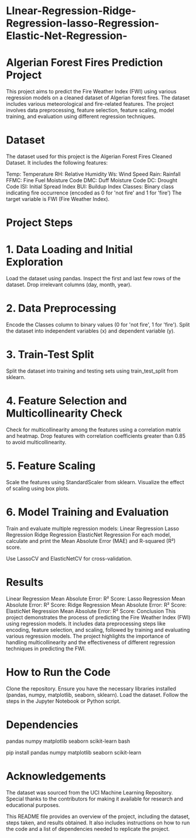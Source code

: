 # LInear-Regression-Ridge-Regression-lasso-Regression-Elastic-Net-Regression-


# Algerian Forest Fires Prediction Project
This project aims to predict the Fire Weather Index (FWI) using various regression models on a cleaned dataset of Algerian forest fires. The dataset includes various meteorological and fire-related features. The project involves data preprocessing, feature selection, feature scaling, model training, and evaluation using different regression techniques.

# Dataset
The dataset used for this project is the Algerian Forest Fires Cleaned Dataset. It includes the following features:

Temp: Temperature
RH: Relative Humidity
Ws: Wind Speed
Rain: Rainfall
FFMC: Fine Fuel Moisture Code
DMC: Duff Moisture Code
DC: Drought Code
ISI: Initial Spread Index
BUI: Buildup Index
Classes: Binary class indicating fire occurrence (encoded as 0 for 'not fire' and 1 for 'fire')
The target variable is FWI (Fire Weather Index).

# Project Steps
# 1. Data Loading and Initial Exploration
Load the dataset using pandas.
Inspect the first and last few rows of the dataset.
Drop irrelevant columns (day, month, year).
# 2. Data Preprocessing
Encode the Classes column to binary values (0 for 'not fire', 1 for 'fire').
Split the dataset into independent variables (x) and dependent variable (y).
# 3. Train-Test Split
Split the dataset into training and testing sets using train_test_split from sklearn.
# 4. Feature Selection and Multicollinearity Check
Check for multicollinearity among the features using a correlation matrix and heatmap.
Drop features with correlation coefficients greater than 0.85 to avoid multicollinearity.
# 5. Feature Scaling
Scale the features using StandardScaler from sklearn.
Visualize the effect of scaling using box plots.
# 6. Model Training and Evaluation
Train and evaluate multiple regression models:
Linear Regression
Lasso Regression
Ridge Regression 
ElasticNet Regression
For each model, calculate and print the Mean Absolute Error (MAE) and R-squared (R²) score.

Use LassoCV and ElasticNetCV for cross-validation.

# Results
Linear Regression
Mean Absolute Error:
R² Score:
Lasso Regression
Mean Absolute Error:
R² Score:
Ridge Regression
Mean Absolute Error:
R² Score:
ElasticNet Regression
Mean Absolute Error:
R² Score:
Conclusion
This project demonstrates the process of predicting the Fire Weather Index (FWI) using regression models. It includes data preprocessing steps like encoding, feature selection, and scaling, followed by training and evaluating various regression models. The project highlights the importance of handling multicollinearity and the effectiveness of different regression techniques in predicting the FWI.

# How to Run the Code
Clone the repository.
Ensure you have the necessary libraries installed (pandas, numpy, matplotlib, seaborn, sklearn).
Load the dataset.
Follow the steps in the Jupyter Notebook or Python script.
# Dependencies
pandas
numpy
matplotlib
seaborn
scikit-learn
bash

 pip install pandas numpy matplotlib seaborn scikit-learn
# Acknowledgements
The dataset was sourced from the UCI Machine Learning Repository. Special thanks to the contributors for making it available for research and educational purposes.

This README file provides an overview of the project, including the dataset, steps taken, and results obtained. It also includes instructions on how to run the code and a list of dependencies needed to replicate the project.
